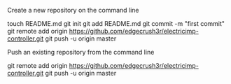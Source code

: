 Create a new repository on the command line

touch README.md
git init
git add README.md
git commit -m "first commit"
git remote add origin https://github.com/edgecrush3r/electricimp-controller.git
git push -u origin master


Push an existing repository from the command line

git remote add origin https://github.com/edgecrush3r/electricimp-controller.git
git push -u origin master

